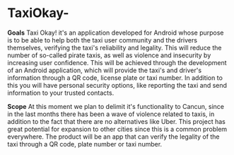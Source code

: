 # TaxiOkay-

**Goals**
Taxi Okay! it's an application developed for Android whose purpose is to be able to help both the taxi user community and the drivers themselves, verifying the taxi's reliability and legality. This will reduce the number of so-called pirate taxis, as well as violence and insecurity by increasing user confidence. This will be achieved through the development of an Android application, which will provide the taxi's and driver's information through a QR code, license plate or taxi number. In addition to this you will have personal security options, like reporting the taxi and send information to your trusted contacts.

**Scope**
At this moment we plan to delimit it's functionality to Cancun, since in the last months there has been a wave of violence related to taxis, in addition to the fact that there are no alternatives like Uber.
This project has great potential for expansion to other cities since this is a common problem everywhere.
The product will be an app that can verify the legality of the taxi through a QR code, plate number or taxi number.
